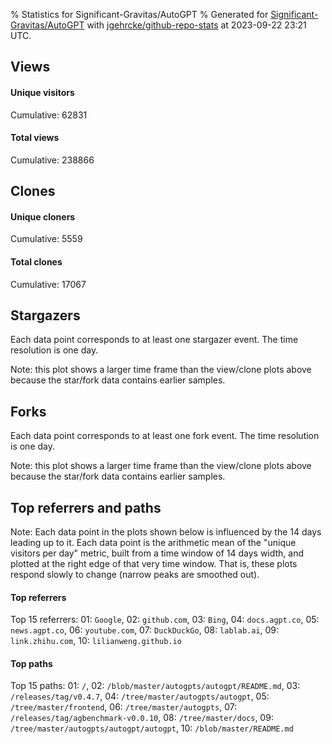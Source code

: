 % Statistics for Significant-Gravitas/AutoGPT
% Generated for [Significant-Gravitas/AutoGPT](https://github.com/Significant-Gravitas/AutoGPT) with [jgehrcke/github-repo-stats](https://github.com/jgehrcke/github-repo-stats) at 2023-09-22 23:21 UTC.


## Views

#### Unique visitors
<div id="chart_views_unique" class="full-width-chart"></div>

Cumulative: 62831

#### Total views
<div id="chart_views_total" class="full-width-chart"></div>

Cumulative: 238866

<div class="pagebreak-for-print"> </div>

## Clones

#### Unique cloners
<div id="chart_clones_unique" class="full-width-chart"></div>

Cumulative: 5559

#### Total clones
<div id="chart_clones_total" class="full-width-chart"></div>

Cumulative: 17067



<div class="pagebreak-for-print"> </div>



## Stargazers

Each data point corresponds to at least one stargazer event.
The time resolution is one day.

<div id="chart_stargazers" class="full-width-chart"></div>


Note: this plot shows a larger time frame than the view/clone plots above because the star/fork data contains earlier samples.



## Forks

Each data point corresponds to at least one fork event.
The time resolution is one day.

<div id="chart_forks" class="full-width-chart"></div>


Note: this plot shows a larger time frame than the view/clone plots above because the star/fork data contains earlier samples.



<div class="pagebreak-for-print"> </div>



## Top referrers and paths


Note: Each data point in the plots shown below is influenced by the 14 days
leading up to it. Each data point is the arithmetic mean of the "unique
visitors per day" metric, built from a time window of 14 days width, and
plotted at the right edge of that very time window. That is, these plots
respond slowly to change (narrow peaks are smoothed out).




#### Top referrers


<div id="chart_referrers_top_n_alltime" class="full-width-chart"></div>

Top 15 referrers: 01: `Google`, 02: `github.com`, 03: `Bing`, 04: `docs.agpt.co`, 05: `news.agpt.co`, 06: `youtube.com`, 07: `DuckDuckGo`, 08: `lablab.ai`, 09: `link.zhihu.com`, 10: `lilianweng.github.io`





#### Top paths


<div id="chart_paths_top_n_alltime" class="full-width-chart"></div>

Top 15 paths: 01: `/`, 02: `/blob/master/autogpts/autogpt/README.md`, 03: `/releases/tag/v0.4.7`, 04: `/tree/master/autogpts/autogpt`, 05: `/tree/master/frontend`, 06: `/tree/master/autogpts`, 07: `/releases/tag/agbenchmark-v0.0.10`, 08: `/tree/master/docs`, 09: `/tree/master/autogpts/autogpt/autogpt`, 10: `/blob/master/README.md`


<script type="text/javascript">
    vegaEmbed('#chart_views_unique', {"$schema": "https://vega.github.io/schema/vega-lite/v4.17.0.json", "config": {"arc": {"fill": "#1b1e23"}, "area": {"fill": "#1b1e23"}, "axisBottom": {"domainColor": "#a9b4c4", "gridColor": "#a9b4c4", "labelColor": "#1b1e23", "labelFont": "relative-mono-11-pitch-pro, Menlo, monospace", "tickColor": "#a9b4c4", "titleColor": "#1b1e23", "titleFont": "relative-mono-11-pitch-pro, Menlo, monospace"}, "axisLeft": {"domainColor": "#a9b4c4", "gridColor": "#a9b4c4", "labelColor": "#1b1e23", "labelFont": "relative-mono-11-pitch-pro, Menlo, monospace", "tickColor": "#a9b4c4", "titleColor": "#1b1e23", "titleFont": "relative-mono-11-pitch-pro, Menlo, monospace"}, "axisX": {"grid": false}, "axisY": {"grid": false, "labelBound": true}, "background": "#FFFFFF", "group": {"fill": "#FFFFFF"}, "header": {"fontWeight": 400, "labelFont": "relative-mono-11-pitch-pro, Menlo, monospace", "titleFont": "relative-mono-11-pitch-pro, Menlo, monospace"}, "legend": {"labelFont": "relative-mono-11-pitch-pro, Menlo, monospace", "symbolSize": 200, "symbolType": "circle", "titleFont": "relative-mono-11-pitch-pro, Menlo, monospace"}, "line": {"color": "#1b1e23", "stroke": "#1b1e23"}, "path": {"stroke": "#1b1e23"}, "point": {"color": "#1b1e23", "cursor": "pointer", "filled": true, "size": 20}, "range": {"category": ["#85a2f7", "#ea9755", "#7eb36a", "#f07071", "#bc85d9", "#e587b6", "#a9b4c4", "#d4c05e", "#64b9c4"]}, "style": {"bar": {"fill": "#1b1e23"}, "text": {"font": "relative-mono-11-pitch-pro, Menlo, monospace", "fontWeight": 400}}, "symbol": {"shape": "circle"}, "title": {"anchor": "start", "font": "relative-mono-11-pitch-pro, Menlo, monospace", "fontWeight": 400}, "trail": {"color": "#1b1e23", "stroke": "#1b1e23"}, "view": {"stroke": null}}, "data": {"name": "data-3796a6eee00e8084f3c5076581cc9c33"}, "datasets": {"data-3796a6eee00e8084f3c5076581cc9c33": [{"time": "2023-09-09T00:00:00+00:00", "views_total": 8951, "views_unique": 3144}, {"time": "2023-09-10T00:00:00+00:00", "views_total": 9224, "views_unique": 3380}, {"time": "2023-09-11T00:00:00+00:00", "views_total": 13188, "views_unique": 4957}, {"time": "2023-09-12T00:00:00+00:00", "views_total": 18644, "views_unique": 5326}, {"time": "2023-09-13T00:00:00+00:00", "views_total": 21977, "views_unique": 5489}, {"time": "2023-09-14T00:00:00+00:00", "views_total": 20522, "views_unique": 5157}, {"time": "2023-09-15T00:00:00+00:00", "views_total": 17672, "views_unique": 4644}, {"time": "2023-09-16T00:00:00+00:00", "views_total": 13370, "views_unique": 3112}, {"time": "2023-09-17T00:00:00+00:00", "views_total": 17007, "views_unique": 3549}, {"time": "2023-09-18T00:00:00+00:00", "views_total": 22457, "views_unique": 5186}, {"time": "2023-09-19T00:00:00+00:00", "views_total": 20116, "views_unique": 5239}, {"time": "2023-09-20T00:00:00+00:00", "views_total": 20147, "views_unique": 4816}, {"time": "2023-09-21T00:00:00+00:00", "views_total": 18836, "views_unique": 4683}, {"time": "2023-09-22T00:00:00+00:00", "views_total": 16755, "views_unique": 4149}]}, "encoding": {"tooltip": [{"field": "views_unique", "format": ".1f", "title": "views (u)", "type": "quantitative"}, {"field": "time", "format": "%B %e, %Y", "title": "date", "type": "temporal"}], "x": {"axis": {"labelAngle": 25}, "field": "time", "scale": {"domain": ["2023-09-09", "2023-09-22"]}, "timeUnit": "yearmonthdate", "title": "date", "type": "temporal"}, "y": {"axis": {"values": [1, 10, 50, 100, 500, 1000, 5000, 10000]}, "field": "views_unique", "scale": {"domain": [0, 6037.900000000001], "type": "symlog", "zero": true}, "title": "unique views per day", "type": "quantitative"}}, "height": 200, "mark": {"point": true, "type": "line"}, "padding": 10, "width": "container"}, {"actions": false, "renderer": "svg"}).catch(console.error);
vegaEmbed('#chart_views_total', {"$schema": "https://vega.github.io/schema/vega-lite/v4.17.0.json", "config": {"arc": {"fill": "#1b1e23"}, "area": {"fill": "#1b1e23"}, "axisBottom": {"domainColor": "#a9b4c4", "gridColor": "#a9b4c4", "labelColor": "#1b1e23", "labelFont": "relative-mono-11-pitch-pro, Menlo, monospace", "tickColor": "#a9b4c4", "titleColor": "#1b1e23", "titleFont": "relative-mono-11-pitch-pro, Menlo, monospace"}, "axisLeft": {"domainColor": "#a9b4c4", "gridColor": "#a9b4c4", "labelColor": "#1b1e23", "labelFont": "relative-mono-11-pitch-pro, Menlo, monospace", "tickColor": "#a9b4c4", "titleColor": "#1b1e23", "titleFont": "relative-mono-11-pitch-pro, Menlo, monospace"}, "axisX": {"grid": false}, "axisY": {"grid": false, "labelBound": true}, "background": "#FFFFFF", "group": {"fill": "#FFFFFF"}, "header": {"fontWeight": 400, "labelFont": "relative-mono-11-pitch-pro, Menlo, monospace", "titleFont": "relative-mono-11-pitch-pro, Menlo, monospace"}, "legend": {"labelFont": "relative-mono-11-pitch-pro, Menlo, monospace", "symbolSize": 200, "symbolType": "circle", "titleFont": "relative-mono-11-pitch-pro, Menlo, monospace"}, "line": {"color": "#1b1e23", "stroke": "#1b1e23"}, "path": {"stroke": "#1b1e23"}, "point": {"color": "#1b1e23", "cursor": "pointer", "filled": true, "size": 20}, "range": {"category": ["#85a2f7", "#ea9755", "#7eb36a", "#f07071", "#bc85d9", "#e587b6", "#a9b4c4", "#d4c05e", "#64b9c4"]}, "style": {"bar": {"fill": "#1b1e23"}, "text": {"font": "relative-mono-11-pitch-pro, Menlo, monospace", "fontWeight": 400}}, "symbol": {"shape": "circle"}, "title": {"anchor": "start", "font": "relative-mono-11-pitch-pro, Menlo, monospace", "fontWeight": 400}, "trail": {"color": "#1b1e23", "stroke": "#1b1e23"}, "view": {"stroke": null}}, "data": {"name": "data-3796a6eee00e8084f3c5076581cc9c33"}, "datasets": {"data-3796a6eee00e8084f3c5076581cc9c33": [{"time": "2023-09-09T00:00:00+00:00", "views_total": 8951, "views_unique": 3144}, {"time": "2023-09-10T00:00:00+00:00", "views_total": 9224, "views_unique": 3380}, {"time": "2023-09-11T00:00:00+00:00", "views_total": 13188, "views_unique": 4957}, {"time": "2023-09-12T00:00:00+00:00", "views_total": 18644, "views_unique": 5326}, {"time": "2023-09-13T00:00:00+00:00", "views_total": 21977, "views_unique": 5489}, {"time": "2023-09-14T00:00:00+00:00", "views_total": 20522, "views_unique": 5157}, {"time": "2023-09-15T00:00:00+00:00", "views_total": 17672, "views_unique": 4644}, {"time": "2023-09-16T00:00:00+00:00", "views_total": 13370, "views_unique": 3112}, {"time": "2023-09-17T00:00:00+00:00", "views_total": 17007, "views_unique": 3549}, {"time": "2023-09-18T00:00:00+00:00", "views_total": 22457, "views_unique": 5186}, {"time": "2023-09-19T00:00:00+00:00", "views_total": 20116, "views_unique": 5239}, {"time": "2023-09-20T00:00:00+00:00", "views_total": 20147, "views_unique": 4816}, {"time": "2023-09-21T00:00:00+00:00", "views_total": 18836, "views_unique": 4683}, {"time": "2023-09-22T00:00:00+00:00", "views_total": 16755, "views_unique": 4149}]}, "encoding": {"tooltip": [{"field": "views_total", "format": ".1f", "title": "views (t)", "type": "quantitative"}, {"field": "time", "format": "%B %e, %Y", "title": "date", "type": "temporal"}], "x": {"axis": {"labelAngle": 25}, "field": "time", "scale": {"domain": ["2023-09-09", "2023-09-22"]}, "timeUnit": "yearmonthdate", "title": "date", "type": "temporal"}, "y": {"axis": {"values": [1, 10, 50, 100, 500, 1000, 5000, 10000]}, "field": "views_total", "scale": {"domain": [0, 24702.7], "type": "symlog", "zero": true}, "title": "total views per day", "type": "quantitative"}}, "height": 200, "mark": {"point": true, "type": "line"}, "padding": 10, "width": "container"}, {"actions": false, "renderer": "svg"}).catch(console.error);
vegaEmbed('#chart_clones_unique', {"$schema": "https://vega.github.io/schema/vega-lite/v4.17.0.json", "config": {"arc": {"fill": "#1b1e23"}, "area": {"fill": "#1b1e23"}, "axisBottom": {"domainColor": "#a9b4c4", "gridColor": "#a9b4c4", "labelColor": "#1b1e23", "labelFont": "relative-mono-11-pitch-pro, Menlo, monospace", "tickColor": "#a9b4c4", "titleColor": "#1b1e23", "titleFont": "relative-mono-11-pitch-pro, Menlo, monospace"}, "axisLeft": {"domainColor": "#a9b4c4", "gridColor": "#a9b4c4", "labelColor": "#1b1e23", "labelFont": "relative-mono-11-pitch-pro, Menlo, monospace", "tickColor": "#a9b4c4", "titleColor": "#1b1e23", "titleFont": "relative-mono-11-pitch-pro, Menlo, monospace"}, "axisX": {"grid": false}, "axisY": {"grid": false, "labelBound": true}, "background": "#FFFFFF", "group": {"fill": "#FFFFFF"}, "header": {"fontWeight": 400, "labelFont": "relative-mono-11-pitch-pro, Menlo, monospace", "titleFont": "relative-mono-11-pitch-pro, Menlo, monospace"}, "legend": {"labelFont": "relative-mono-11-pitch-pro, Menlo, monospace", "symbolSize": 200, "symbolType": "circle", "titleFont": "relative-mono-11-pitch-pro, Menlo, monospace"}, "line": {"color": "#1b1e23", "stroke": "#1b1e23"}, "path": {"stroke": "#1b1e23"}, "point": {"color": "#1b1e23", "cursor": "pointer", "filled": true, "size": 20}, "range": {"category": ["#85a2f7", "#ea9755", "#7eb36a", "#f07071", "#bc85d9", "#e587b6", "#a9b4c4", "#d4c05e", "#64b9c4"]}, "style": {"bar": {"fill": "#1b1e23"}, "text": {"font": "relative-mono-11-pitch-pro, Menlo, monospace", "fontWeight": 400}}, "symbol": {"shape": "circle"}, "title": {"anchor": "start", "font": "relative-mono-11-pitch-pro, Menlo, monospace", "fontWeight": 400}, "trail": {"color": "#1b1e23", "stroke": "#1b1e23"}, "view": {"stroke": null}}, "data": {"name": "data-fe214e70e2ab79a88383c649e2645c2d"}, "datasets": {"data-fe214e70e2ab79a88383c649e2645c2d": [{"clones_total": 705, "clones_unique": 290, "time": "2023-09-09T00:00:00+00:00"}, {"clones_total": 730, "clones_unique": 326, "time": "2023-09-10T00:00:00+00:00"}, {"clones_total": 797, "clones_unique": 376, "time": "2023-09-11T00:00:00+00:00"}, {"clones_total": 1367, "clones_unique": 453, "time": "2023-09-12T00:00:00+00:00"}, {"clones_total": 966, "clones_unique": 393, "time": "2023-09-13T00:00:00+00:00"}, {"clones_total": 1301, "clones_unique": 392, "time": "2023-09-14T00:00:00+00:00"}, {"clones_total": 1694, "clones_unique": 377, "time": "2023-09-15T00:00:00+00:00"}, {"clones_total": 1372, "clones_unique": 367, "time": "2023-09-16T00:00:00+00:00"}, {"clones_total": 1185, "clones_unique": 358, "time": "2023-09-17T00:00:00+00:00"}, {"clones_total": 1435, "clones_unique": 477, "time": "2023-09-18T00:00:00+00:00"}, {"clones_total": 1099, "clones_unique": 456, "time": "2023-09-19T00:00:00+00:00"}, {"clones_total": 1487, "clones_unique": 463, "time": "2023-09-20T00:00:00+00:00"}, {"clones_total": 1502, "clones_unique": 422, "time": "2023-09-21T00:00:00+00:00"}, {"clones_total": 1427, "clones_unique": 409, "time": "2023-09-22T00:00:00+00:00"}]}, "encoding": {"tooltip": [{"field": "clones_unique", "format": ".1f", "title": "clones (u)", "type": "quantitative"}, {"field": "time", "format": "%B %e, %Y", "title": "date", "type": "temporal"}], "x": {"axis": {"labelAngle": 25}, "field": "time", "scale": {"domain": ["2023-09-09", "2023-09-22"]}, "timeUnit": "yearmonthdate", "title": "date", "type": "temporal"}, "y": {"axis": {"values": [1, 10, 50, 100, 500, 1000, 5000, 10000]}, "field": "clones_unique", "scale": {"domain": [0, 524.7], "type": "symlog", "zero": true}, "title": "unique clones per day", "type": "quantitative"}}, "height": 200, "mark": {"point": true, "type": "line"}, "padding": 10, "width": "container"}, {"actions": false, "renderer": "svg"}).catch(console.error);
vegaEmbed('#chart_clones_total', {"$schema": "https://vega.github.io/schema/vega-lite/v4.17.0.json", "config": {"arc": {"fill": "#1b1e23"}, "area": {"fill": "#1b1e23"}, "axisBottom": {"domainColor": "#a9b4c4", "gridColor": "#a9b4c4", "labelColor": "#1b1e23", "labelFont": "relative-mono-11-pitch-pro, Menlo, monospace", "tickColor": "#a9b4c4", "titleColor": "#1b1e23", "titleFont": "relative-mono-11-pitch-pro, Menlo, monospace"}, "axisLeft": {"domainColor": "#a9b4c4", "gridColor": "#a9b4c4", "labelColor": "#1b1e23", "labelFont": "relative-mono-11-pitch-pro, Menlo, monospace", "tickColor": "#a9b4c4", "titleColor": "#1b1e23", "titleFont": "relative-mono-11-pitch-pro, Menlo, monospace"}, "axisX": {"grid": false}, "axisY": {"grid": false, "labelBound": true}, "background": "#FFFFFF", "group": {"fill": "#FFFFFF"}, "header": {"fontWeight": 400, "labelFont": "relative-mono-11-pitch-pro, Menlo, monospace", "titleFont": "relative-mono-11-pitch-pro, Menlo, monospace"}, "legend": {"labelFont": "relative-mono-11-pitch-pro, Menlo, monospace", "symbolSize": 200, "symbolType": "circle", "titleFont": "relative-mono-11-pitch-pro, Menlo, monospace"}, "line": {"color": "#1b1e23", "stroke": "#1b1e23"}, "path": {"stroke": "#1b1e23"}, "point": {"color": "#1b1e23", "cursor": "pointer", "filled": true, "size": 20}, "range": {"category": ["#85a2f7", "#ea9755", "#7eb36a", "#f07071", "#bc85d9", "#e587b6", "#a9b4c4", "#d4c05e", "#64b9c4"]}, "style": {"bar": {"fill": "#1b1e23"}, "text": {"font": "relative-mono-11-pitch-pro, Menlo, monospace", "fontWeight": 400}}, "symbol": {"shape": "circle"}, "title": {"anchor": "start", "font": "relative-mono-11-pitch-pro, Menlo, monospace", "fontWeight": 400}, "trail": {"color": "#1b1e23", "stroke": "#1b1e23"}, "view": {"stroke": null}}, "data": {"name": "data-fe214e70e2ab79a88383c649e2645c2d"}, "datasets": {"data-fe214e70e2ab79a88383c649e2645c2d": [{"clones_total": 705, "clones_unique": 290, "time": "2023-09-09T00:00:00+00:00"}, {"clones_total": 730, "clones_unique": 326, "time": "2023-09-10T00:00:00+00:00"}, {"clones_total": 797, "clones_unique": 376, "time": "2023-09-11T00:00:00+00:00"}, {"clones_total": 1367, "clones_unique": 453, "time": "2023-09-12T00:00:00+00:00"}, {"clones_total": 966, "clones_unique": 393, "time": "2023-09-13T00:00:00+00:00"}, {"clones_total": 1301, "clones_unique": 392, "time": "2023-09-14T00:00:00+00:00"}, {"clones_total": 1694, "clones_unique": 377, "time": "2023-09-15T00:00:00+00:00"}, {"clones_total": 1372, "clones_unique": 367, "time": "2023-09-16T00:00:00+00:00"}, {"clones_total": 1185, "clones_unique": 358, "time": "2023-09-17T00:00:00+00:00"}, {"clones_total": 1435, "clones_unique": 477, "time": "2023-09-18T00:00:00+00:00"}, {"clones_total": 1099, "clones_unique": 456, "time": "2023-09-19T00:00:00+00:00"}, {"clones_total": 1487, "clones_unique": 463, "time": "2023-09-20T00:00:00+00:00"}, {"clones_total": 1502, "clones_unique": 422, "time": "2023-09-21T00:00:00+00:00"}, {"clones_total": 1427, "clones_unique": 409, "time": "2023-09-22T00:00:00+00:00"}]}, "encoding": {"tooltip": [{"field": "clones_total", "format": ".1f", "title": "clones (t)", "type": "quantitative"}, {"field": "time", "format": "%B %e, %Y", "title": "date", "type": "temporal"}], "x": {"axis": {"labelAngle": 25}, "field": "time", "scale": {"domain": ["2023-09-09", "2023-09-22"]}, "timeUnit": "yearmonthdate", "title": "date", "type": "temporal"}, "y": {"axis": {"values": [1, 10, 50, 100, 500, 1000, 5000, 10000]}, "field": "clones_total", "scale": {"domain": [0, 1863.4], "type": "symlog", "zero": true}, "title": "total clones per day", "type": "quantitative"}}, "height": 200, "mark": {"point": true, "type": "line"}, "padding": 10, "width": "container"}, {"actions": false, "renderer": "svg"}).catch(console.error);
vegaEmbed('#chart_stargazers', {"$schema": "https://vega.github.io/schema/vega-lite/v4.17.0.json", "config": {"arc": {"fill": "#1b1e23"}, "area": {"fill": "#1b1e23"}, "axisBottom": {"domainColor": "#a9b4c4", "gridColor": "#a9b4c4", "labelColor": "#1b1e23", "labelFont": "relative-mono-11-pitch-pro, Menlo, monospace", "tickColor": "#a9b4c4", "titleColor": "#1b1e23", "titleFont": "relative-mono-11-pitch-pro, Menlo, monospace"}, "axisLeft": {"domainColor": "#a9b4c4", "gridColor": "#a9b4c4", "labelColor": "#1b1e23", "labelFont": "relative-mono-11-pitch-pro, Menlo, monospace", "tickColor": "#a9b4c4", "titleColor": "#1b1e23", "titleFont": "relative-mono-11-pitch-pro, Menlo, monospace"}, "axisX": {"grid": false}, "axisY": {"grid": false}, "background": "#FFFFFF", "group": {"fill": "#FFFFFF"}, "header": {"fontWeight": 400, "labelFont": "relative-mono-11-pitch-pro, Menlo, monospace", "titleFont": "relative-mono-11-pitch-pro, Menlo, monospace"}, "legend": {"labelFont": "relative-mono-11-pitch-pro, Menlo, monospace", "symbolSize": 200, "symbolType": "circle", "titleFont": "relative-mono-11-pitch-pro, Menlo, monospace"}, "line": {"color": "#1b1e23", "stroke": "#1b1e23"}, "path": {"stroke": "#1b1e23"}, "point": {"color": "#1b1e23", "cursor": "pointer", "filled": true, "size": 50}, "range": {"category": ["#85a2f7", "#ea9755", "#7eb36a", "#f07071", "#bc85d9", "#e587b6", "#a9b4c4", "#d4c05e", "#64b9c4"]}, "style": {"bar": {"fill": "#1b1e23"}, "text": {"font": "relative-mono-11-pitch-pro, Menlo, monospace", "fontWeight": 400}}, "symbol": {"shape": "circle"}, "title": {"anchor": "start", "font": "relative-mono-11-pitch-pro, Menlo, monospace", "fontWeight": 400}, "trail": {"color": "#1b1e23", "stroke": "#1b1e23"}, "view": {"stroke": null}}, "data": {"name": "data-8a6aad40c656a512792a59cf22ca23dc"}, "datasets": {"data-8a6aad40c656a512792a59cf22ca23dc": [{"stars_cumulative": 2.0, "time": "2023-03-16T18:00:00+00:00"}, {"stars_cumulative": 3.0, "time": "2023-03-17T06:00:00+00:00"}, {"stars_cumulative": 6.0, "time": "2023-03-17T12:00:00+00:00"}, {"stars_cumulative": 10.0, "time": "2023-03-17T18:00:00+00:00"}, {"stars_cumulative": 11.0, "time": "2023-03-18T00:00:00+00:00"}, {"stars_cumulative": 12.0, "time": "2023-03-18T12:00:00+00:00"}, {"stars_cumulative": 13.0, "time": "2023-03-19T06:00:00+00:00"}, {"stars_cumulative": 14.0, "time": "2023-03-19T12:00:00+00:00"}, {"stars_cumulative": 16.0, "time": "2023-03-19T18:00:00+00:00"}, {"stars_cumulative": 17.0, "time": "2023-03-20T00:00:00+00:00"}, {"stars_cumulative": 18.0, "time": "2023-03-20T06:00:00+00:00"}, {"stars_cumulative": 19.0, "time": "2023-03-21T06:00:00+00:00"}, {"stars_cumulative": 20.0, "time": "2023-03-21T12:00:00+00:00"}, {"stars_cumulative": 22.0, "time": "2023-03-22T00:00:00+00:00"}, {"stars_cumulative": 23.0, "time": "2023-03-22T06:00:00+00:00"}, {"stars_cumulative": 24.0, "time": "2023-03-25T06:00:00+00:00"}, {"stars_cumulative": 25.0, "time": "2023-03-25T18:00:00+00:00"}, {"stars_cumulative": 26.0, "time": "2023-03-26T12:00:00+00:00"}, {"stars_cumulative": 29.0, "time": "2023-03-27T18:00:00+00:00"}, {"stars_cumulative": 35.0, "time": "2023-03-28T00:00:00+00:00"}, {"stars_cumulative": 39.0, "time": "2023-03-28T06:00:00+00:00"}, {"stars_cumulative": 44.0, "time": "2023-03-28T12:00:00+00:00"}, {"stars_cumulative": 45.0, "time": "2023-03-28T18:00:00+00:00"}, {"stars_cumulative": 49.0, "time": "2023-03-29T00:00:00+00:00"}, {"stars_cumulative": 61.0, "time": "2023-03-29T06:00:00+00:00"}, {"stars_cumulative": 65.0, "time": "2023-03-29T12:00:00+00:00"}, {"stars_cumulative": 68.0, "time": "2023-03-29T18:00:00+00:00"}, {"stars_cumulative": 73.0, "time": "2023-03-30T00:00:00+00:00"}, {"stars_cumulative": 74.0, "time": "2023-03-30T06:00:00+00:00"}, {"stars_cumulative": 89.0, "time": "2023-03-30T12:00:00+00:00"}, {"stars_cumulative": 96.0, "time": "2023-03-30T18:00:00+00:00"}, {"stars_cumulative": 99.0, "time": "2023-03-31T00:00:00+00:00"}, {"stars_cumulative": 102.0, "time": "2023-03-31T06:00:00+00:00"}, {"stars_cumulative": 105.0, "time": "2023-03-31T18:00:00+00:00"}, {"stars_cumulative": 110.0, "time": "2023-04-01T00:00:00+00:00"}, {"stars_cumulative": 113.0, "time": "2023-04-01T06:00:00+00:00"}, {"stars_cumulative": 116.0, "time": "2023-04-01T12:00:00+00:00"}, {"stars_cumulative": 191.0, "time": "2023-04-01T18:00:00+00:00"}, {"stars_cumulative": 261.0, "time": "2023-04-02T00:00:00+00:00"}, {"stars_cumulative": 409.0, "time": "2023-04-02T06:00:00+00:00"}, {"stars_cumulative": 688.0, "time": "2023-04-02T12:00:00+00:00"}, {"stars_cumulative": 1651.0, "time": "2023-04-02T18:00:00+00:00"}, {"stars_cumulative": 2344.0, "time": "2023-04-03T00:00:00+00:00"}, {"stars_cumulative": 3046.0, "time": "2023-04-03T06:00:00+00:00"}, {"stars_cumulative": 4156.0, "time": "2023-04-03T12:00:00+00:00"}, {"stars_cumulative": 4772.0, "time": "2023-04-03T18:00:00+00:00"}, {"stars_cumulative": 5420.0, "time": "2023-04-04T00:00:00+00:00"}, {"stars_cumulative": 6078.0, "time": "2023-04-04T06:00:00+00:00"}, {"stars_cumulative": 6823.0, "time": "2023-04-04T12:00:00+00:00"}, {"stars_cumulative": 7451.0, "time": "2023-04-04T18:00:00+00:00"}, {"stars_cumulative": 7946.0, "time": "2023-04-05T00:00:00+00:00"}, {"stars_cumulative": 8518.0, "time": "2023-04-05T06:00:00+00:00"}, {"stars_cumulative": 9251.0, "time": "2023-04-05T12:00:00+00:00"}, {"stars_cumulative": 9840.0, "time": "2023-04-05T18:00:00+00:00"}, {"stars_cumulative": 10447.0, "time": "2023-04-06T00:00:00+00:00"}, {"stars_cumulative": 11103.0, "time": "2023-04-06T06:00:00+00:00"}, {"stars_cumulative": 11941.0, "time": "2023-04-06T12:00:00+00:00"}, {"stars_cumulative": 12574.0, "time": "2023-04-06T18:00:00+00:00"}, {"stars_cumulative": 13198.0, "time": "2023-04-07T00:00:00+00:00"}, {"stars_cumulative": 13879.0, "time": "2023-04-07T06:00:00+00:00"}, {"stars_cumulative": 14510.0, "time": "2023-04-07T12:00:00+00:00"}, {"stars_cumulative": 15057.0, "time": "2023-04-07T18:00:00+00:00"}, {"stars_cumulative": 15461.0, "time": "2023-04-08T00:00:00+00:00"}, {"stars_cumulative": 15889.0, "time": "2023-04-08T06:00:00+00:00"}, {"stars_cumulative": 16368.0, "time": "2023-04-08T12:00:00+00:00"}, {"stars_cumulative": 16773.0, "time": "2023-04-08T18:00:00+00:00"}, {"stars_cumulative": 17168.0, "time": "2023-04-09T00:00:00+00:00"}, {"stars_cumulative": 17605.0, "time": "2023-04-09T06:00:00+00:00"}, {"stars_cumulative": 18049.0, "time": "2023-04-09T12:00:00+00:00"}, {"stars_cumulative": 18486.0, "time": "2023-04-09T18:00:00+00:00"}, {"stars_cumulative": 18971.0, "time": "2023-04-10T00:00:00+00:00"}, {"stars_cumulative": 19715.0, "time": "2023-04-10T06:00:00+00:00"}, {"stars_cumulative": 20463.0, "time": "2023-04-10T12:00:00+00:00"}, {"stars_cumulative": 21030.0, "time": "2023-04-10T18:00:00+00:00"}, {"stars_cumulative": 21782.0, "time": "2023-04-11T00:00:00+00:00"}, {"stars_cumulative": 22821.0, "time": "2023-04-11T06:00:00+00:00"}, {"stars_cumulative": 23892.0, "time": "2023-04-11T12:00:00+00:00"}, {"stars_cumulative": 25075.0, "time": "2023-04-11T18:00:00+00:00"}, {"stars_cumulative": 26317.0, "time": "2023-04-12T00:00:00+00:00"}, {"stars_cumulative": 29381.0, "time": "2023-04-12T06:00:00+00:00"}, {"stars_cumulative": 31854.0, "time": "2023-04-12T12:00:00+00:00"}, {"stars_cumulative": 33026.0, "time": "2023-04-12T18:00:00+00:00"}, {"stars_cumulative": 36295.0, "time": "2023-04-13T00:00:00+00:00"}, {"stars_cumulative": 40000.0, "time": "2023-04-13T06:00:00+00:00"}]}, "encoding": {"tooltip": [{"field": "stars_cumulative", "format": "d", "title": "stars", "type": "quantitative"}, {"field": "time", "format": "%B %e, %Y", "title": "date", "type": "temporal"}], "x": {"axis": {"labelAngle": 25}, "field": "time", "scale": {"domain": ["2023-03-16", "2023-09-22"]}, "timeUnit": "yearmonthdate", "title": "date", "type": "temporal"}, "y": {"field": "stars_cumulative", "scale": {"domain": [0, 44000.0], "zero": true}, "title": "stargazer count (cumulative)", "type": "quantitative"}}, "height": 300, "mark": {"point": true, "type": "line"}, "padding": 10, "width": "container"}, {"actions": false, "renderer": "svg"}).catch(console.error);
vegaEmbed('#chart_forks', {"$schema": "https://vega.github.io/schema/vega-lite/v4.17.0.json", "config": {"arc": {"fill": "#1b1e23"}, "area": {"fill": "#1b1e23"}, "axisBottom": {"domainColor": "#a9b4c4", "gridColor": "#a9b4c4", "labelColor": "#1b1e23", "labelFont": "relative-mono-11-pitch-pro, Menlo, monospace", "tickColor": "#a9b4c4", "titleColor": "#1b1e23", "titleFont": "relative-mono-11-pitch-pro, Menlo, monospace"}, "axisLeft": {"domainColor": "#a9b4c4", "gridColor": "#a9b4c4", "labelColor": "#1b1e23", "labelFont": "relative-mono-11-pitch-pro, Menlo, monospace", "tickColor": "#a9b4c4", "titleColor": "#1b1e23", "titleFont": "relative-mono-11-pitch-pro, Menlo, monospace"}, "axisX": {"grid": false}, "axisY": {"grid": false}, "background": "#FFFFFF", "group": {"fill": "#FFFFFF"}, "header": {"fontWeight": 400, "labelFont": "relative-mono-11-pitch-pro, Menlo, monospace", "titleFont": "relative-mono-11-pitch-pro, Menlo, monospace"}, "legend": {"labelFont": "relative-mono-11-pitch-pro, Menlo, monospace", "symbolSize": 200, "symbolType": "circle", "titleFont": "relative-mono-11-pitch-pro, Menlo, monospace"}, "line": {"color": "#1b1e23", "stroke": "#1b1e23"}, "path": {"stroke": "#1b1e23"}, "point": {"color": "#1b1e23", "cursor": "pointer", "filled": true, "size": 50}, "range": {"category": ["#85a2f7", "#ea9755", "#7eb36a", "#f07071", "#bc85d9", "#e587b6", "#a9b4c4", "#d4c05e", "#64b9c4"]}, "style": {"bar": {"fill": "#1b1e23"}, "text": {"font": "relative-mono-11-pitch-pro, Menlo, monospace", "fontWeight": 400}}, "symbol": {"shape": "circle"}, "title": {"anchor": "start", "font": "relative-mono-11-pitch-pro, Menlo, monospace", "fontWeight": 400}, "trail": {"color": "#1b1e23", "stroke": "#1b1e23"}, "view": {"stroke": null}}, "data": {"name": "data-62ad79c546aaf521c582cf366882ac45"}, "datasets": {"data-62ad79c546aaf521c582cf366882ac45": [{"forks_cumulative": 2.0, "time": "2023-03-16T00:00:00+00:00"}, {"forks_cumulative": 4.0, "time": "2023-03-17T21:00:00+00:00"}, {"forks_cumulative": 6.0, "time": "2023-03-19T18:00:00+00:00"}, {"forks_cumulative": 8.0, "time": "2023-03-27T06:00:00+00:00"}, {"forks_cumulative": 14.0, "time": "2023-03-29T03:00:00+00:00"}, {"forks_cumulative": 21.0, "time": "2023-03-31T00:00:00+00:00"}, {"forks_cumulative": 316.0, "time": "2023-04-01T21:00:00+00:00"}, {"forks_cumulative": 803.0, "time": "2023-04-03T18:00:00+00:00"}, {"forks_cumulative": 1428.0, "time": "2023-04-05T15:00:00+00:00"}, {"forks_cumulative": 2014.0, "time": "2023-04-07T12:00:00+00:00"}, {"forks_cumulative": 2615.0, "time": "2023-04-09T09:00:00+00:00"}, {"forks_cumulative": 4235.0, "time": "2023-04-11T06:00:00+00:00"}, {"forks_cumulative": 7961.0, "time": "2023-04-13T03:00:00+00:00"}, {"forks_cumulative": 10511.0, "time": "2023-04-15T00:00:00+00:00"}, {"forks_cumulative": 12922.0, "time": "2023-04-16T21:00:00+00:00"}, {"forks_cumulative": 14294.0, "time": "2023-04-18T18:00:00+00:00"}, {"forks_cumulative": 15284.0, "time": "2023-04-20T15:00:00+00:00"}, {"forks_cumulative": 16973.0, "time": "2023-04-22T12:00:00+00:00"}, {"forks_cumulative": 19008.0, "time": "2023-04-24T09:00:00+00:00"}, {"forks_cumulative": 20502.0, "time": "2023-04-26T06:00:00+00:00"}, {"forks_cumulative": 21312.0, "time": "2023-04-28T03:00:00+00:00"}, {"forks_cumulative": 21892.0, "time": "2023-04-30T00:00:00+00:00"}, {"forks_cumulative": 22513.0, "time": "2023-05-01T21:00:00+00:00"}, {"forks_cumulative": 23182.0, "time": "2023-05-03T18:00:00+00:00"}, {"forks_cumulative": 23715.0, "time": "2023-05-05T15:00:00+00:00"}, {"forks_cumulative": 24195.0, "time": "2023-05-07T12:00:00+00:00"}, {"forks_cumulative": 24564.0, "time": "2023-05-09T09:00:00+00:00"}, {"forks_cumulative": 24871.0, "time": "2023-05-11T06:00:00+00:00"}, {"forks_cumulative": 25136.0, "time": "2023-05-13T03:00:00+00:00"}, {"forks_cumulative": 25441.0, "time": "2023-05-15T00:00:00+00:00"}, {"forks_cumulative": 25723.0, "time": "2023-05-16T21:00:00+00:00"}, {"forks_cumulative": 25954.0, "time": "2023-05-18T18:00:00+00:00"}, {"forks_cumulative": 26184.0, "time": "2023-05-20T15:00:00+00:00"}, {"forks_cumulative": 26451.0, "time": "2023-05-22T12:00:00+00:00"}, {"forks_cumulative": 26695.0, "time": "2023-05-24T09:00:00+00:00"}, {"forks_cumulative": 26895.0, "time": "2023-05-26T06:00:00+00:00"}, {"forks_cumulative": 27065.0, "time": "2023-05-28T03:00:00+00:00"}, {"forks_cumulative": 27244.0, "time": "2023-05-30T00:00:00+00:00"}, {"forks_cumulative": 27385.0, "time": "2023-05-31T21:00:00+00:00"}, {"forks_cumulative": 27527.0, "time": "2023-06-02T18:00:00+00:00"}, {"forks_cumulative": 27703.0, "time": "2023-06-04T15:00:00+00:00"}, {"forks_cumulative": 27854.0, "time": "2023-06-06T12:00:00+00:00"}, {"forks_cumulative": 27975.0, "time": "2023-06-08T09:00:00+00:00"}, {"forks_cumulative": 28075.0, "time": "2023-06-10T06:00:00+00:00"}, {"forks_cumulative": 28234.0, "time": "2023-06-12T03:00:00+00:00"}, {"forks_cumulative": 28359.0, "time": "2023-06-14T00:00:00+00:00"}, {"forks_cumulative": 28458.0, "time": "2023-06-15T21:00:00+00:00"}, {"forks_cumulative": 28561.0, "time": "2023-06-17T18:00:00+00:00"}, {"forks_cumulative": 28685.0, "time": "2023-06-19T15:00:00+00:00"}, {"forks_cumulative": 28768.0, "time": "2023-06-21T12:00:00+00:00"}, {"forks_cumulative": 28846.0, "time": "2023-06-23T09:00:00+00:00"}, {"forks_cumulative": 28963.0, "time": "2023-06-25T06:00:00+00:00"}, {"forks_cumulative": 29065.0, "time": "2023-06-27T03:00:00+00:00"}, {"forks_cumulative": 29147.0, "time": "2023-06-29T00:00:00+00:00"}, {"forks_cumulative": 29229.0, "time": "2023-06-30T21:00:00+00:00"}, {"forks_cumulative": 29323.0, "time": "2023-07-02T18:00:00+00:00"}, {"forks_cumulative": 29425.0, "time": "2023-07-04T15:00:00+00:00"}, {"forks_cumulative": 29511.0, "time": "2023-07-06T12:00:00+00:00"}, {"forks_cumulative": 29590.0, "time": "2023-07-08T09:00:00+00:00"}, {"forks_cumulative": 29678.0, "time": "2023-07-10T06:00:00+00:00"}, {"forks_cumulative": 29749.0, "time": "2023-07-12T03:00:00+00:00"}, {"forks_cumulative": 29814.0, "time": "2023-07-14T00:00:00+00:00"}, {"forks_cumulative": 29882.0, "time": "2023-07-15T21:00:00+00:00"}, {"forks_cumulative": 29965.0, "time": "2023-07-17T18:00:00+00:00"}, {"forks_cumulative": 30038.0, "time": "2023-07-19T15:00:00+00:00"}, {"forks_cumulative": 30075.0, "time": "2023-07-21T12:00:00+00:00"}, {"forks_cumulative": 30120.0, "time": "2023-07-23T09:00:00+00:00"}, {"forks_cumulative": 30191.0, "time": "2023-07-25T06:00:00+00:00"}, {"forks_cumulative": 30238.0, "time": "2023-07-27T03:00:00+00:00"}, {"forks_cumulative": 30281.0, "time": "2023-07-29T00:00:00+00:00"}, {"forks_cumulative": 30347.0, "time": "2023-07-30T21:00:00+00:00"}, {"forks_cumulative": 30411.0, "time": "2023-08-01T18:00:00+00:00"}, {"forks_cumulative": 30461.0, "time": "2023-08-03T15:00:00+00:00"}, {"forks_cumulative": 30504.0, "time": "2023-08-05T12:00:00+00:00"}, {"forks_cumulative": 30546.0, "time": "2023-08-07T09:00:00+00:00"}, {"forks_cumulative": 30586.0, "time": "2023-08-09T06:00:00+00:00"}, {"forks_cumulative": 30626.0, "time": "2023-08-11T03:00:00+00:00"}, {"forks_cumulative": 30657.0, "time": "2023-08-13T00:00:00+00:00"}, {"forks_cumulative": 30709.0, "time": "2023-08-14T21:00:00+00:00"}, {"forks_cumulative": 30761.0, "time": "2023-08-16T18:00:00+00:00"}, {"forks_cumulative": 30787.0, "time": "2023-08-18T15:00:00+00:00"}, {"forks_cumulative": 30828.0, "time": "2023-08-20T12:00:00+00:00"}, {"forks_cumulative": 30864.0, "time": "2023-08-22T09:00:00+00:00"}, {"forks_cumulative": 30893.0, "time": "2023-08-24T06:00:00+00:00"}, {"forks_cumulative": 30926.0, "time": "2023-08-26T03:00:00+00:00"}, {"forks_cumulative": 30981.0, "time": "2023-08-28T00:00:00+00:00"}, {"forks_cumulative": 31019.0, "time": "2023-08-29T21:00:00+00:00"}, {"forks_cumulative": 31056.0, "time": "2023-08-31T18:00:00+00:00"}, {"forks_cumulative": 31083.0, "time": "2023-09-02T15:00:00+00:00"}, {"forks_cumulative": 31118.0, "time": "2023-09-04T12:00:00+00:00"}, {"forks_cumulative": 31151.0, "time": "2023-09-06T09:00:00+00:00"}, {"forks_cumulative": 31185.0, "time": "2023-09-08T06:00:00+00:00"}, {"forks_cumulative": 31217.0, "time": "2023-09-10T03:00:00+00:00"}, {"forks_cumulative": 31267.0, "time": "2023-09-12T00:00:00+00:00"}, {"forks_cumulative": 31309.0, "time": "2023-09-13T21:00:00+00:00"}, {"forks_cumulative": 31343.0, "time": "2023-09-15T18:00:00+00:00"}, {"forks_cumulative": 31402.0, "time": "2023-09-17T15:00:00+00:00"}, {"forks_cumulative": 31495.0, "time": "2023-09-19T12:00:00+00:00"}, {"forks_cumulative": 31553.0, "time": "2023-09-21T09:00:00+00:00"}]}, "encoding": {"tooltip": [{"field": "forks_cumulative", "format": "d", "title": "forks", "type": "quantitative"}, {"field": "time", "format": "%B %e, %Y", "title": "date", "type": "temporal"}], "x": {"axis": {"labelAngle": 25}, "field": "time", "scale": {"domain": ["2023-03-16", "2023-09-22"]}, "timeUnit": "yearmonthdate", "title": "date", "type": "temporal"}, "y": {"field": "forks_cumulative", "scale": {"domain": [0, 34708.3], "zero": true}, "title": "fork count (cumulative)", "type": "quantitative"}}, "height": 300, "mark": {"point": true, "type": "line"}, "padding": 10, "width": "container"}, {"actions": false, "renderer": "svg"}).catch(console.error);
vegaEmbed('#chart_referrers_top_n_alltime', {"$schema": "https://vega.github.io/schema/vega-lite/v4.17.0.json", "config": {"arc": {"fill": "#1b1e23"}, "area": {"fill": "#1b1e23"}, "axisBottom": {"domainColor": "#a9b4c4", "gridColor": "#a9b4c4", "labelColor": "#1b1e23", "labelFont": "relative-mono-11-pitch-pro, Menlo, monospace", "tickColor": "#a9b4c4", "titleColor": "#1b1e23", "titleFont": "relative-mono-11-pitch-pro, Menlo, monospace"}, "axisLeft": {"domainColor": "#a9b4c4", "gridColor": "#a9b4c4", "labelColor": "#1b1e23", "labelFont": "relative-mono-11-pitch-pro, Menlo, monospace", "tickColor": "#a9b4c4", "titleColor": "#1b1e23", "titleFont": "relative-mono-11-pitch-pro, Menlo, monospace"}, "axisX": {"grid": false}, "axisY": {"grid": false}, "background": "#FFFFFF", "group": {"fill": "#FFFFFF"}, "header": {"fontWeight": 400, "labelFont": "relative-mono-11-pitch-pro, Menlo, monospace", "titleFont": "relative-mono-11-pitch-pro, Menlo, monospace"}, "legend": {"labelFont": "relative-mono-11-pitch-pro, Menlo, monospace", "symbolSize": 200, "symbolType": "circle", "titleFont": "relative-mono-11-pitch-pro, Menlo, monospace"}, "line": {"color": "#1b1e23", "stroke": "#1b1e23"}, "path": {"stroke": "#1b1e23"}, "point": {"color": "#1b1e23", "cursor": "pointer", "filled": true, "size": 30}, "range": {"category": ["#85a2f7", "#ea9755", "#7eb36a", "#f07071", "#bc85d9", "#e587b6", "#a9b4c4", "#d4c05e", "#64b9c4"]}, "style": {"bar": {"fill": "#1b1e23"}, "text": {"font": "relative-mono-11-pitch-pro, Menlo, monospace", "fontWeight": 400}}, "symbol": {"shape": "circle"}, "title": {"anchor": "start", "font": "relative-mono-11-pitch-pro, Menlo, monospace", "fontWeight": 400}, "trail": {"color": "#1b1e23", "stroke": "#1b1e23"}, "view": {"stroke": null}}, "data": {"name": "data-7dc9b3c56d6f579504f40bc49616b9f6"}, "datasets": {"data-7dc9b3c56d6f579504f40bc49616b9f6": [{"referrer": "Google", "time": "2023-09-22T00:00:00+00:00", "views_unique": 23326, "views_unique_norm": 1666.142857142857}, {"referrer": "github.com", "time": "2023-09-22T00:00:00+00:00", "views_unique": 4024, "views_unique_norm": 287.42857142857144}, {"referrer": "Bing", "time": "2023-09-22T00:00:00+00:00", "views_unique": 1641, "views_unique_norm": 117.21428571428571}, {"referrer": "docs.agpt.co", "time": "2023-09-22T00:00:00+00:00", "views_unique": 1259, "views_unique_norm": 89.92857142857143}, {"referrer": "news.agpt.co", "time": "2023-09-22T00:00:00+00:00", "views_unique": 1223, "views_unique_norm": 87.35714285714286}, {"referrer": "youtube.com", "time": "2023-09-22T00:00:00+00:00", "views_unique": 1118, "views_unique_norm": 79.85714285714286}, {"referrer": "DuckDuckGo", "time": "2023-09-22T00:00:00+00:00", "views_unique": 603, "views_unique_norm": 43.07142857142857}]}, "encoding": {"color": {"field": "referrer", "legend": {"direction": "vertical", "orient": "top", "title": "Legend:"}, "sort": {"field": "order"}, "type": "nominal"}, "tooltip": [{"field": "referrer", "type": "nominal"}, {"field": "views_unique_norm", "format": ".2f", "title": "views (14d mean)", "type": "quantitative"}, {"field": "time", "format": "%B %e, %Y", "title": "date", "type": "temporal"}], "x": {"axis": {"labelAngle": 25}, "field": "time", "scale": {"domain": ["2023-09-09", "2023-09-22"]}, "timeUnit": "yearmonthdate", "title": "date", "type": "temporal"}, "y": {"field": "views_unique_norm", "scale": {"domain": [0, 1832.757142857143], "type": "symlog", "zero": true}, "title": "unique visitors per day (mean from last 14 days)", "type": "quantitative"}}, "height": 300, "mark": {"point": true, "type": "line"}, "padding": 10, "width": "container"}, {"actions": false, "renderer": "svg"}).catch(console.error);
vegaEmbed('#chart_paths_top_n_alltime', {"$schema": "https://vega.github.io/schema/vega-lite/v4.17.0.json", "config": {"arc": {"fill": "#1b1e23"}, "area": {"fill": "#1b1e23"}, "axisBottom": {"domainColor": "#a9b4c4", "gridColor": "#a9b4c4", "labelColor": "#1b1e23", "labelFont": "relative-mono-11-pitch-pro, Menlo, monospace", "tickColor": "#a9b4c4", "titleColor": "#1b1e23", "titleFont": "relative-mono-11-pitch-pro, Menlo, monospace"}, "axisLeft": {"domainColor": "#a9b4c4", "gridColor": "#a9b4c4", "labelColor": "#1b1e23", "labelFont": "relative-mono-11-pitch-pro, Menlo, monospace", "tickColor": "#a9b4c4", "titleColor": "#1b1e23", "titleFont": "relative-mono-11-pitch-pro, Menlo, monospace"}, "axisX": {"grid": false}, "axisY": {"grid": false}, "background": "#FFFFFF", "group": {"fill": "#FFFFFF"}, "header": {"fontWeight": 400, "labelFont": "relative-mono-11-pitch-pro, Menlo, monospace", "titleFont": "relative-mono-11-pitch-pro, Menlo, monospace"}, "legend": {"labelFont": "relative-mono-11-pitch-pro, Menlo, monospace", "symbolSize": 200, "symbolType": "circle", "titleFont": "relative-mono-11-pitch-pro, Menlo, monospace"}, "line": {"color": "#1b1e23", "stroke": "#1b1e23"}, "path": {"stroke": "#1b1e23"}, "point": {"color": "#1b1e23", "cursor": "pointer", "filled": true, "size": 30}, "range": {"category": ["#85a2f7", "#ea9755", "#7eb36a", "#f07071", "#bc85d9", "#e587b6", "#a9b4c4", "#d4c05e", "#64b9c4"]}, "style": {"bar": {"fill": "#1b1e23"}, "text": {"font": "relative-mono-11-pitch-pro, Menlo, monospace", "fontWeight": 400}}, "symbol": {"shape": "circle"}, "title": {"anchor": "start", "font": "relative-mono-11-pitch-pro, Menlo, monospace", "fontWeight": 400}, "trail": {"color": "#1b1e23", "stroke": "#1b1e23"}, "view": {"stroke": null}}, "data": {"name": "data-c143519cc428d01305860c8eca0fbad0"}, "datasets": {"data-c143519cc428d01305860c8eca0fbad0": [{"path": "/", "time": "2023-09-22T00:00:00+00:00", "views_unique": 31101, "views_unique_norm": 2221.5}, {"path": "/blob/master/autogpts/autogpt/README.md", "time": "2023-09-22T00:00:00+00:00", "views_unique": 5306, "views_unique_norm": 379.0}, {"path": "/releases/tag/v0.4.7", "time": "2023-09-22T00:00:00+00:00", "views_unique": 2979, "views_unique_norm": 212.78571428571428}, {"path": "/tree/master/autogpts/autogpt", "time": "2023-09-22T00:00:00+00:00", "views_unique": 2126, "views_unique_norm": 151.85714285714286}, {"path": "/tree/master/frontend", "time": "2023-09-22T00:00:00+00:00", "views_unique": 1798, "views_unique_norm": 128.42857142857142}, {"path": "/tree/master/autogpts", "time": "2023-09-22T00:00:00+00:00", "views_unique": 1630, "views_unique_norm": 116.42857142857143}, {"path": "/releases/tag/agbenchmark-v0.0.10", "time": "2023-09-22T00:00:00+00:00", "views_unique": 1607, "views_unique_norm": 114.78571428571429}]}, "encoding": {"color": {"field": "path", "legend": {"direction": "vertical", "orient": "top", "title": "Legend:"}, "sort": {"field": "order"}, "type": "nominal"}, "tooltip": [{"field": "path", "type": "nominal"}, {"field": "views_unique_norm", "format": ".2f", "title": "views (14d mean)", "type": "quantitative"}, {"field": "time", "format": "%B %e, %Y", "title": "date", "type": "temporal"}], "x": {"axis": {"labelAngle": 25}, "field": "time", "scale": {"domain": ["2023-09-09", "2023-09-22"]}, "timeUnit": "yearmonthdate", "title": "date", "type": "temporal"}, "y": {"field": "views_unique_norm", "scale": {"domain": [0, 2443.65], "type": "symlog", "zero": true}, "title": "unique visitors per day (mean from last 14 days)", "type": "quantitative"}}, "height": 300, "mark": {"point": true, "type": "line"}, "padding": 10, "width": "container"}, {"actions": false, "renderer": "svg"}).catch(console.error);
    </script>